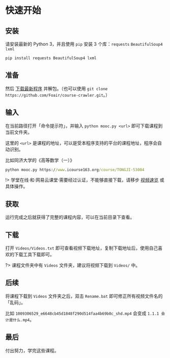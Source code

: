 # 快速开始

## 安装

请安装最新的 Python 3，并且使用 `pip` 安装 3 个库：`requests` `BeautifulSoup4` `lxml`

```cmd
pip install requests BeautifulSoup4 lxml
```

## 准备

然后 [下载最新程序](https://github.com/Foair/course-crawler/archive/master.zip) 并解包。（也可以使用 `git clone https://github.com/Foair/course-crawler.git`。）

## 输入

在当前路径打开「命令提示符」，并输入 `python mooc.py <url>` 即可下载课程到当前文件夹。

这里的 `<url>` 是课程的地址，可以是受本程序支持的平台的课程地址，程序会自动识别。

比如同济大学的《高等数学（一）》

```cmd
python mooc.py https://www.icourse163.org/course/TONGJI-53004
```

!> 学堂在线·和·网易云课堂·需要经过认证，不能够直接下载，请移步 [视频速览](video-tutorial.md) 或 具体操作。

## 获取

运行完成之后就获得了完整的课程内容，可以在当前目录下查看。

## 下载

打开 `Videos/Videos.txt` 即可查看视频下载地址，复制下载地址后，使用自己喜欢的下载工具下载即可。

?> 课程文件夹中有 `Videos` 文件夹，建议将视频下载到 `Videos/` 中。

## 后续

将课程下载到 `Videos` 文件夹之后，双击 `Rename.bat` 即可修正所有视频文件名的「乱码」。

比如 `1009306529_e6648cb45d1848f290d514faa4b69b0c_shd.mp4` 会变成 `1.1.1 会计是什么.mp4`。

## 最后

付出努力，学完这些课程。
